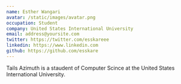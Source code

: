 ```yaml
---
name: Esther Wangari
avatar: /static/images/avatar.png
occupation: Student
company: United States International University
email: address@yoursite.com
twitter: https://twitter.com/esskareee
linkedin: https://www.linkedin.com
github: https://github.com/esskare
---
```


Tails Azimuth is a staudent of Computer Scince at the United States International University.